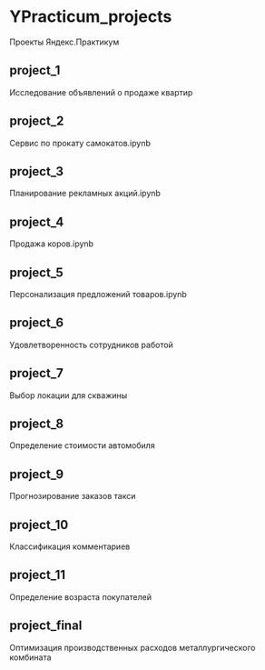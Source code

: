 # YPracticum_projects
Проекты Яндекс.Практикум

## project_1
Исследование объявлений о продаже квартир
## project_2
Сервис по прокату самокатов.ipynb
## project_3
Планирование рекламных акций.ipynb
## project_4
Продажа коров.ipynb
## project_5
Персонализация предложений товаров.ipynb
## project_6
Удовлетворенность сотрудников работой
## project_7
Выбор локации для скважины
## project_8
Определение стоимости автомобиля
## project_9
Прогнозирование заказов такси
## project_10
Классификация комментариев
## project_11
Определение возраста покупателей
## project_final
Оптимизация производственных расходов металлургического комбината
